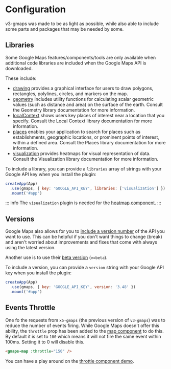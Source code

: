 # Configuration

v3-gmaps was made to be as light as possible, while also able to include some parts and packages that may be needed by some.

## Libraries

Some Google Maps features/components/tools are only available when additional code libraries are included when the Google Maps API is downloaded.

These include:
- [drawing](https://developers.google.com/maps/documentation/javascript/drawinglayer) provides a graphical interface for users to draw polygons, rectangles, polylines, circles, and markers on the map.
- [geometry](https://developers.google.com/maps/documentation/javascript/geometry) includes utility functions for calculating scalar geometric values (such as distance and area) on the surface of the earth. Consult the Geometry library documentation for more information.
- [localContext](https://developers.google.com/maps/documentation/javascript/local-context) shows users key places of interest near a location that you specify. Consult the Local Context library documentation for more information.
- [places](https://developers.google.com/maps/documentation/javascript/places) enables your application to search for places such as establishments, geographic locations, or prominent points of interest, within a defined area. Consult the Places library documentation for more information.
- [visualization](https://developers.google.com/maps/documentation/javascript/visualization) provides heatmaps for visual representation of data. Consult the Visualization library documentation for more information.

To include a library, you can provide a `libraries` array of strings with your Google API key when you install the plugin:

```js
createApp(App)
  .use(gmaps, { key: 'GOOGLE_API_KEY', libraries: ['visualization'] })
  .mount('#app')
```

::: info
The `visualization` plugin is needed for the [heatmap component](../api/heatmap.md).
:::


## Versions

Google Maps also allows for you to [include a version number](https://developers.google.com/maps/documentation/javascript/versions#choosing-a-version-number) of the API you want to use. This can be helpful if you don't want things to change (break) and aren't worried about improvements and fixes that come with always using the latest version.

Another use is to use their [beta version](https://developers.google.com/maps/documentation/javascript/versions#choosing-the-beta-channel) (`v=beta`).

To include a version, you can provide a `version` string with your Google API key when you install the plugin:

```js
createApp(App)
  .use(gmaps, { key: 'GOOGLE_API_KEY', version: '3.48' })
  .mount('#app')
```

## Events Throttle

One fo the requests from `x5-gmaps` (the previous version of `v3-gmaps`) was to reduce the number of events firing. While Google Maps doesn't offer this ability, the `throttle` prop has been added to the [map component](../api/map.md) to do this. By default it is set to `100` which means it will not fire the same event within 100ms. Setting it to 0 will disable this.

```html
<gmaps-map :throttle="150" />
```

You can have a play around on the [throttle component demo](https://vue-bujcvu.stackblitz.io/throttle).
